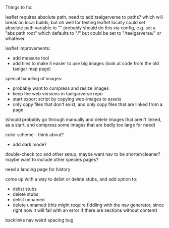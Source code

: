 Things to fix:

leaflet requires absolute path, need to add taelgarverse to paths? which will break on local builds, but oh well
for testing leaflet locally could set absolute path variable to ""
probably should do this via config, e.g. set a "abs path root" which defaults to "/" but could be set to "/taelgarverse/" or whatever

leaflet improvements:
  - add measure tool
  - add tiles to make it easier to use big images
(look at code from the old taelgar map page)

special handling of images:
  - probably want to compress and resize images
  - keep the web versions in taelgarverse repo
  - start export script by copying web-images to assets
  - only copy files that don't exist, and only copy files that are linked from a page

(should probably go through manually and delete images that aren't linked, as a start, and compress some images that are badly too large for need)
  
color scheme - think about?
  - add dark mode?

double-check toc and other setup; maybe want nav to be shorter/cleaner? maybe want to include other species pages?

need a landing page for history

come up with a way to delist or delete stubs, and add option to:
  - delist stubs
  - delete stubs
  - delist unnamed
  - delete unnamed
(this might require fiddling with the nav generator, since right now it will fail with an error if there are sections without content)

backlinks nav weird spacing bug

